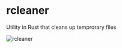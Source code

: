 # rcleaner
Utility in Rust that cleans up temprorary files

![rcleaner](https://user-images.githubusercontent.com/6662454/210187876-825d5017-488a-46ec-9fca-535c1e1b206d.png)
